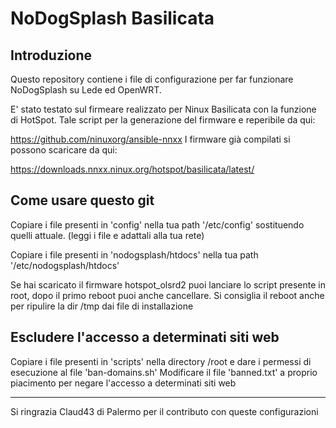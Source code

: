 NoDogSplash Basilicata
=============

Introduzione
------------

Questo repository contiene i file di configurazione per far funzionare NoDogSplash su Lede ed OpenWRT.

E' stato testato sul firmeare realizzato per Ninux Basilicata con la funzione di HotSpot.
Tale script per la generazione del firmware e reperibile da qui:

https://github.com/ninuxorg/ansible-nnxx
I firmware già compilati si possono scaricare da qui:

https://downloads.nnxx.ninux.org/hotspot/basilicata/latest/


Come usare questo git
---------------

Copiare i file presenti in 'config' nella tua path '/etc/config' sostituendo quelli attuale. (leggi i file e adattali alla tua rete)

Copiare i file presenti in 'nodogsplash/htdocs' nella tua path '/etc/nodogsplash/htdocs'

Se hai scaricato il firmware hotspot_olsrd2 puoi lanciare lo script presente in root, dopo il primo reboot puoi anche cancellare.
Si consiglia il reboot anche per ripulire la dir /tmp dai file di installazione


Escludere l'accesso a determinati siti web
---------------

Copiare i file presenti in 'scripts' nella directory /root e dare i permessi di esecuzione al file 'ban-domains.sh'
Modificare il file 'banned.txt' a proprio piacimento per negare l'accesso a determinati siti web

---------------

Si ringrazia Claud43 di Palermo per il contributo con queste configurazioni
